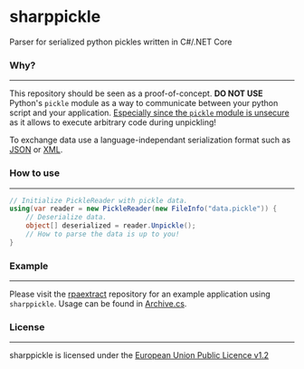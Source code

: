 # sharppickle

Parser for serialized python pickles written in C#/.NET Core 

### Why?
---

This repository should be seen as a proof-of-concept. **DO NOT USE** Python's `pickle` module as a way to communicate between your python script and your application. [Especially since the `pickle` module is unsecure](https://docs.python.org/3/library/pickle.html ) as it allows to execute arbitrary code during unpickling!

To exchange data use a language-independant serialization format such as [JSON](https://en.wikipedia.org/wiki/JSON ) or [XML](https://en.wikipedia.org/wiki/XML ).

### How to use
---

```csharp
// Initialize PickleReader with pickle data.
using(var reader = new PickleReader(new FileInfo("data.pickle")) {
    // Deserialize data.
    object[] deserialized = reader.Unpickle();
    // How to parse the data is up to you!
}
```

### Example
---

Please visit the [rpaextract](https://github.com/Kaskadee/rpaextract ) repository for an example application using `sharppickle`. Usage can be found in [Archive.cs](https://github.com/Kaskadee/rpaextract/blob/master/src/rpaextract/API/RenpyArchiveReader.cs#L72 ).

### License
---

sharppickle is licensed under the [European Union Public Licence v1.2](https://github.com/Kaskadee/sharppickle/blob/master/LICENSE )